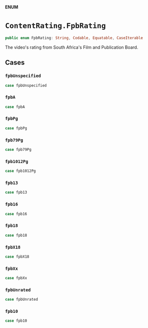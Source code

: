 **ENUM**

# `ContentRating.FpbRating`

```swift
public enum FpbRating: String, Codable, Equatable, CaseIterable
```

The video's rating from South Africa's Film and Publication Board.

## Cases
### `fpbUnspecified`

```swift
case fpbUnspecified
```

### `fpbA`

```swift
case fpbA
```

### `fpbPg`

```swift
case fpbPg
```

### `fpb79Pg`

```swift
case fpb79Pg
```

### `fpb1012Pg`

```swift
case fpb1012Pg
```

### `fpb13`

```swift
case fpb13
```

### `fpb16`

```swift
case fpb16
```

### `fpb18`

```swift
case fpb18
```

### `fpbX18`

```swift
case fpbX18
```

### `fpbXx`

```swift
case fpbXx
```

### `fpbUnrated`

```swift
case fpbUnrated
```

### `fpb10`

```swift
case fpb10
```
